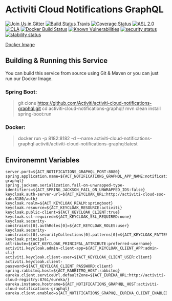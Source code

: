 # Activiti Cloud Notifications GraphQL

[![Join Us in Gitter](https://badges.gitter.im/Activiti/Activiti7.svg)](https://gitter.im/Activiti/Activiti7?utm_source=badge&utm_medium=badge&utm_campaign=pr-badge&utm_content=badge)
[![Build Status Travis](https://travis-ci.com/Activiti/activiti-cloud-notifications-graphql.svg?branch=master)](https://travis-ci.com/Activiti/activiti-cloud-notifications-graphql)
[![Coverage Status](http://img.shields.io/codecov/c/github/Activiti/activiti-cloud-notifications-graphql/master.svg?maxAge=86400)](https://codecov.io/gh/Activiti/activiti-cloud-notifications-graphql)
[![ASL 2.0](https://img.shields.io/hexpm/l/plug.svg)](https://github.com/Activiti/activiti-cloud-notifications-graphql/blob/master/LICENSE.txt)
[![CLA](https://cla-assistant.io/readme/badge/Activiti/activiti-cloud-notifications-graphql)](https://cla-assistant.io/Activiti/activiti-cloud-notifications-graphql)
[![Docker Build Status](https://img.shields.io/docker/build/activiti/activiti-cloud-notifications-graphql.svg)](https://hub.docker.com/r/activiti/activiti-cloud-notifications-graphql/)
[![Known Vulnerabilities](https://snyk.io/test/github/Activiti/activiti-cloud-notifications-graphql/badge.svg)](https://snyk.io/test/github/Activiti/activiti-cloud-notifications-graphql)
[![security status](https://www.meterian.com/badge/gh/Activiti/activiti-cloud-notifications-graphql/security)](https://www.meterian.com/report/gh/Activiti/activiti-cloud-notifications-graphql)
[![stability status](https://www.meterian.com/badge/gh/Activiti/activiti-cloud-notifications-graphql/stability)](https://www.meterian.com/report/gh/Activiti/activiti-cloud-notifications-graphql)

[Docker Image](https://hub.docker.com/r/activiti/activiti-cloud-notifications-graphql/)

## Building & Running this Service
You can build this service from source using Git & Maven or you can just run our Docker Image. 

### Spring Boot: 
> git clone https://github.com/Activiti/activiti-cloud-notifications-graphql.git
> cd activiti-cloud-notifications-graphql/
> mvn clean install spring-boot:run

### Docker: 
> docker run -p 8182:8182 -d --name activiti-cloud-notifications-graphql activiti/activiti-cloud-notifications-graphql:latest

## Environemnt Variables
```
server.port=${ACT_NOTIFICATIONS_GRAPHQL_PORT:8080}
spring.application.name=${ACT_NOTIFICATIONS_GRAPHQL_APP_NAME:notifications-graphql}
spring.jackson.serialization.fail-on-unwrapped-type-identifiers=${ACT_SPRING_JACKSON_FAIL_ON_UNWRAPPED_IDS:false}
keycloak.auth-server-url=${ACT_KEYCLOAK_URL:http://activiti-cloud-sso-idm:8180/auth}
keycloak.realm=${ACT_KEYCLOAK_REALM:springboot}
keycloak.resource=${ACT_KEYCLOAK_RESOURCE:activiti}
keycloak.public-client=${ACT_KEYCLOAK_CLIENT:true}
keycloak.ssl-required=${ACT_KEYCLOAK_SSL_REQUIRED:none}
keycloak.security-constraints[0].authRoles[0]=${ACT_KEYCLOAK_ROLES:user}
keycloak.security-constraints[0].securityCollections[0].patterns[0]=${ACT_KEYCLOAK_PATTERNS:/*}
keycloak.principal-attribute=${ACT_KEYCLOAK_PRINCIPAL_ATTRIBUTE:preferred-username}
activiti.keycloak.admin-client-app=${ACT_KEYCLOAK_CLIENT_APP:admin-cli}
activiti.keycloak.client-user=${ACT_KEYCLOAK_CLIENT_USER:client}
activiti.keycloak.client-password=${ACT_KEYCLOAK_CLIENT_PASSWORD:client}
spring.rabbitmq.host=${ACT_RABBITMQ_HOST:rabbitmq}
eureka.client.serviceUrl.defaultZone=${ACT_EUREKA_URL:http://activiti-cloud-registry:8761/eureka/}
eureka.instance.hostname=${ACT_NOTIFICATIONS_GRAPHQL_HOST:activiti-cloud-notifications-graphql}
eureka.client.enabled=${ACT_NOTIFICATIONS_GRAPHQL_EUREKA_CLIENT_ENABLED:true}
```
